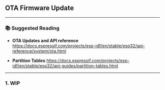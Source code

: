 ## OTA Firmware Update
---

### 📚 Suggested Reading

- **OTA Updates and API reference**
    https://docs.espressif.com/projects/esp-idf/en/stable/esp32/api-reference/system/ota.html

- **Partition Tables** 
    https://docs.espressif.com/projects/esp-idf/en/stable/esp32/api-guides/partition-tables.html

---

### 1. WIP